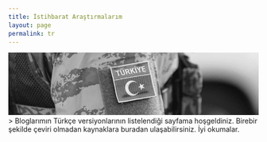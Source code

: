 ```yaml
---
title: İstihbarat Araştırmalarım
layout: page
permalink: tr
---
```


<img src="/images/turkish_flag.png">
> Bloglarımın Türkçe versiyonlarının listelendiği sayfama hoşgeldiniz. Birebir şekilde çeviri olmadan kaynaklara buradan ulaşabilirsiniz. İyi okumalar.
